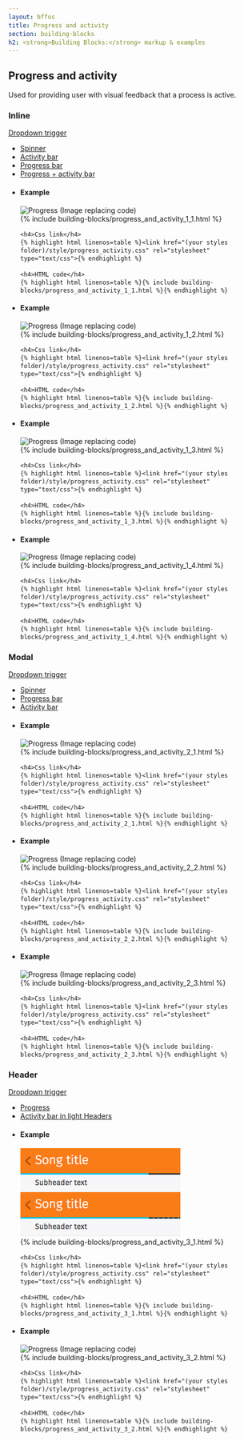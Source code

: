 ```yaml
---
layout: bffos
title: Progress and activity
section: building-blocks
h2: <strong>Building Blocks:</strong> markup & examples
---
```


## Progress and activity

Used for providing user with visual feedback that a process is active.

### Inline

<div class="dropdown">
  <a class="dropdown-toggle" href="#">Dropdown trigger</a>
  <ul class="dropdown-menu">
    <li><a tabindex="-1" href="#progress-spinner">Spinner</a></li>
    <li><a tabindex="-1" href="#progress-activity">Activity bar</a></li>
    <li><a tabindex="-1" href="#progress-progress">Progress bar</a></li>
    <li><a tabindex="-1" href="#progress-progress-activity">Progress + activity bar</a></li>
  </ul>
</div>
<ul class="dropdown-content">
  <li id="progress-spinner">
    <h4>Example</h4>
    <section class="example">
      <img src="../images/BB/progress_1.jpg" alt="Progress (Image replacing code)"/>
      <article class="frame">{% include building-blocks/progress_and_activity_1_1.html %}</article>
    </section>

    <h4>Css link</h4>
    {% highlight html linenos=table %}<link href="(your styles folder)/style/progress_activity.css" rel="stylesheet" type="text/css">{% endhighlight %}

    <h4>HTML code</h4>
    {% highlight html linenos=table %}{% include building-blocks/progress_and_activity_1_1.html %}{% endhighlight %}
  </li>

  <li id="progress-activity">
    <h4>Example</h4>
    <section class="example">
      <img src="../images/BB/progress_2.jpg" alt="Progress (Image replacing code)"/>
      <article class="frame">{% include building-blocks/progress_and_activity_1_2.html %}</article>
    </section>

    <h4>Css link</h4>
    {% highlight html linenos=table %}<link href="(your styles folder)/style/progress_activity.css" rel="stylesheet" type="text/css">{% endhighlight %}

    <h4>HTML code</h4>
    {% highlight html linenos=table %}{% include building-blocks/progress_and_activity_1_2.html %}{% endhighlight %}
  </li>
  
  <li id="progress-progress">
    <h4>Example</h4>
    <section class="example">
      <img src="../images/BB/progress_3.jpg" alt="Progress (Image replacing code)"/>
      <article class="frame">{% include building-blocks/progress_and_activity_1_3.html %}</article>
    </section>

    <h4>Css link</h4>
    {% highlight html linenos=table %}<link href="(your styles folder)/style/progress_activity.css" rel="stylesheet" type="text/css">{% endhighlight %}

    <h4>HTML code</h4>
    {% highlight html linenos=table %}{% include building-blocks/progress_and_activity_1_3.html %}{% endhighlight %}
  </li>

  <li id="progress-progress-activity">
    <h4>Example</h4>
    <section class="example">
      <img src="../images/BB/progress_4.jpg" alt="Progress (Image replacing code)"/>
      <article class="frame">{% include building-blocks/progress_and_activity_1_4.html %}</article>
    </section>

    <h4>Css link</h4>
    {% highlight html linenos=table %}<link href="(your styles folder)/style/progress_activity.css" rel="stylesheet" type="text/css">{% endhighlight %}

    <h4>HTML code</h4>
    {% highlight html linenos=table %}{% include building-blocks/progress_and_activity_1_4.html %}{% endhighlight %}
  </li>
</ul>

### Modal

<div class="dropdown">
  <a class="dropdown-toggle" href="#">Dropdown trigger</a>
  <ul class="dropdown-menu">
    <li><a tabindex="-1" href="#progress-modal-spinner">Spinner</a></li>
    <li><a tabindex="-1" href="#progress-modal-progress">Progress bar</a></li>
    <li><a tabindex="-1" href="#progress-modal-activity">Activity bar</a></li>
  </ul>
</div>
<ul class="dropdown-content">
  <li id="progress-modal-spinner">
    <h4>Example</h4>
    <section class="example">
      <img src="../images/BB/progress_5.jpg" alt="Progress (Image replacing code)"/>
      <article class="full frame">{% include building-blocks/progress_and_activity_2_1.html %}</article>
    </section>

    <h4>Css link</h4>
    {% highlight html linenos=table %}<link href="(your styles folder)/style/progress_activity.css" rel="stylesheet" type="text/css">{% endhighlight %}

    <h4>HTML code</h4>
    {% highlight html linenos=table %}{% include building-blocks/progress_and_activity_2_1.html %}{% endhighlight %}
  </li>

  <li id="progress-modal-progress">
    <h4>Example</h4>
    <section class="example">
      <img src="../images/BB/progress_6.jpg" alt="Progress (Image replacing code)"/>
      <article class="full frame">{% include building-blocks/progress_and_activity_2_2.html %}</article>
    </section>

    <h4>Css link</h4>
    {% highlight html linenos=table %}<link href="(your styles folder)/style/progress_activity.css" rel="stylesheet" type="text/css">{% endhighlight %}

    <h4>HTML code</h4>
    {% highlight html linenos=table %}{% include building-blocks/progress_and_activity_2_2.html %}{% endhighlight %}
  </li>
  
  <li id="progress-modal-activity">
    <h4>Example</h4>
    <section class="example">
      <img src="../images/BB/progress_7.png" alt="Progress (Image replacing code)"/>
      <article class="full frame">{% include building-blocks/progress_and_activity_2_3.html %}</article>
    </section>

    <h4>Css link</h4>
    {% highlight html linenos=table %}<link href="(your styles folder)/style/progress_activity.css" rel="stylesheet" type="text/css">{% endhighlight %}

    <h4>HTML code</h4>
    {% highlight html linenos=table %}{% include building-blocks/progress_and_activity_2_3.html %}{% endhighlight %}
  </li>
</ul>

### Header

<div class="dropdown">
  <a class="dropdown-toggle" href="#">Dropdown trigger</a>
  <ul class="dropdown-menu">
    <li><a tabindex="-1" href="#progress-header">Progress</a></li>
    <li><a tabindex="-1" href="#progress-header-activity">Activity bar in light Headers</a></li>
  </ul>
</div>
<ul class="dropdown-content">
  <li id="progress-header">
    <h4>Example</h4>
    <section class="example">
      <img src="../images/BB/progress_8.jpg" alt="Progress (Image replacing code)"/>
      <article class="frame">{% include building-blocks/progress_and_activity_3_1.html %}</article>
    </section>

    <h4>Css link</h4>
    {% highlight html linenos=table %}<link href="(your styles folder)/style/progress_activity.css" rel="stylesheet" type="text/css">{% endhighlight %}

    <h4>HTML code</h4>
    {% highlight html linenos=table %}{% include building-blocks/progress_and_activity_3_1.html %}{% endhighlight %}
  </li>

  <li id="progress-header-activity">
    <h4>Example</h4>
    <section class="example">
      <img src="../images/BB/progress_9.jpg" alt="Progress (Image replacing code)"/>
      <article class="frame">{% include building-blocks/progress_and_activity_3_2.html %}</article>
    </section>

    <h4>Css link</h4>
    {% highlight html linenos=table %}<link href="(your styles folder)/style/progress_activity.css" rel="stylesheet" type="text/css">{% endhighlight %}

    <h4>HTML code</h4>
    {% highlight html linenos=table %}{% include building-blocks/progress_and_activity_3_2.html %}{% endhighlight %}
  </li>
</ul>

